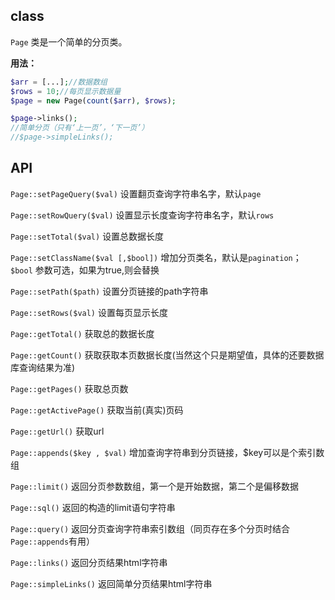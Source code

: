 
## class
 `Page` 类是一个简单的分页类。
 
 **用法：**
 
 ```php
 $arr = [...];//数据数组
 $rows = 10;//每页显示数据量
 $page = new Page(count($arr), $rows);
 
 $page->links();
 //简单分页（只有‘上一页’，‘下一页’）
 //$page->simpleLinks();
 ```
 
 ## API
 
 `Page::setPageQuery($val)` 设置翻页查询字符串名字，默认`page`
 
 `Page::setRowQuery($val)` 设置显示长度查询字符串名字，默认`rows`
 
 `Page::setTotal($val)` 设置总数据长度
 
 `Page::setClassName($val [,$bool])` 增加分页类名，默认是`pagination`；
 `$bool` 参数可选，如果为true,则会替换
 
 `Page::setPath($path)` 设置分页链接的path字符串
 
 `Page::setRows($val)` 设置每页显示长度
 
 `Page::getTotal()` 获取总的数据长度
 
 `Page::getCount()` 获取获取本页数据长度(当然这个只是期望值，具体的还要数据库查询结果为准)
 
 `Page::getPages()` 获取总页数
 
 `Page::getActivePage()` 获取当前(真实)页码
 
 `Page::getUrl()` 获取url
 
 `Page::appends($key , $val)` 增加查询字符串到分页链接，$key可以是个索引数组
 
 `Page::limit()` 返回分页参数数组，第一个是开始数据，第二个是偏移数据
 
 `Page::sql()` 返回的构造的limit语句字符串
 
 `Page::query()` 返回分页查询字符串索引数组（同页存在多个分页时结合`Page::appends`有用）
 
 `Page::links()` 返回分页结果html字符串
 
 `Page::simpleLinks()` 返回简单分页结果html字符串
 
 
  
 

 
 
 
 
 
 
 
 
 
 
 
 
 
 
 
 
 
 
 
 
 
 
 
 
 
 
 
 
 
 
 
 
 
 
 
 
 
 
 
 
 
 
 
 